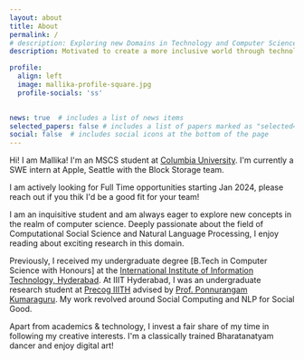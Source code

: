 ```yaml
---
layout: about
title: About
permalink: /
# description: Exploring new Domains in Technology and Computer Science
description: Motivated to create a more inclusive world through technology

profile:
  align: left
  image: mallika-profile-square.jpg
  profile-socials: 'ss'
    

news: true  # includes a list of news items
selected_papers: false # includes a list of papers marked as "selected={true}"
social: false  # includes social icons at the bottom of the page
---
```


Hi! I am Mallika! I'm an MSCS student at [Columbia University](https://www.columbia.edu/). I'm currently a SWE intern at Apple, Seattle with the Block Storage team. 

I am actively looking for Full Time opportunities starting Jan 2024, please reach out if you thik I'd be a good fit for your team!

I am an inquisitive student and am always eager to explore new concepts in the realm of computer science. Deeply passionate about the field of Computational Social Science and Natural Language Processing, I enjoy reading about exciting research in this domain.

Previously, I received my undergraduate degree [B.Tech in Computer Science with Honours] at the [International Institute of Information Technology, Hyderabad](https://www.iiit.ac.in/). At IIIT Hyderabad, I was an undergraduate research student at [Precog IIITH](https://precog.iiit.ac.in/) advised by [Prof. Ponnurangam Kumaraguru](https://scholar.google.com/citations?user=MfzQyP8AAAAJ&hl=en). My work revolved around Social Computing and NLP for Social Good.

<!-- I have previously interned with Google for two consecutive summers - 2020 and 2021. In both my Google stints I received hands on experience working with Google technologies and products, as well as contributing to their colossal codebase. I worked with the Google Maps team in 2020 and the Learning and Education - [Read Along](https://readalong.google/) team in 2021. I have also been a part of Microsoft's Mentorship program, Engage, in the year 2020. -->

<!-- I strongly believe in giving back, and am proactively involved in assisting my peers and juniors in inclusive tech-spaces. I served as one of the admins for the [Lean In IIIT-H](https://leanin.org/circles/iiit-hyderabad) chapter where I promoted an inclusive tech-culture enabling the women students community with access to resources and mentorship through outreach programs. -->

Apart from academics & technology, I invest a fair share of my time in following my creative interests. I'm a classically trained Bharatanatyam dancer and enjoy digital art!



<!-- Write your biography here. Tell the world about yourself. Link to your favorite [subreddit](http://reddit.com). You can put a picture in, too. The code is already in, just name your picture `prof_pic.jpg` and put it in the `img/` folder.

Put your address / P.O. box / other info right below your picture. You can also disable any these elements by editing `profile` property of the YAML header of your `_pages/about.md`. Edit `_bibliography/papers.bib` and Jekyll will render your [publications page](/al-folio/publications/) automatically.

Link to your social media connections, too. This theme is set up to use [Font Awesome icons](http://fortawesome.github.io/Font-Awesome/) and [Academicons](https://jpswalsh.github.io/academicons/), like the ones below. Add your Facebook, Twitter, LinkedIn, Google Scholar, or just disable all of them. -->
